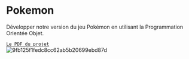 # Pokemon
Développer notre version du jeu Pokémon en utilisant la Programmation Orientée Objet.

[`Le PDF du projet`](https://drive.google.com/file/d/1TsYoH1Ft9NWnhPgwDgV6kNr-Mrjjricc/view) <br>
![9fb125f1fedc8cc62ab5b20699ebd87d](https://user-images.githubusercontent.com/115154379/227805640-d6c99667-061b-4a06-9572-b10f56c34618.gif)

